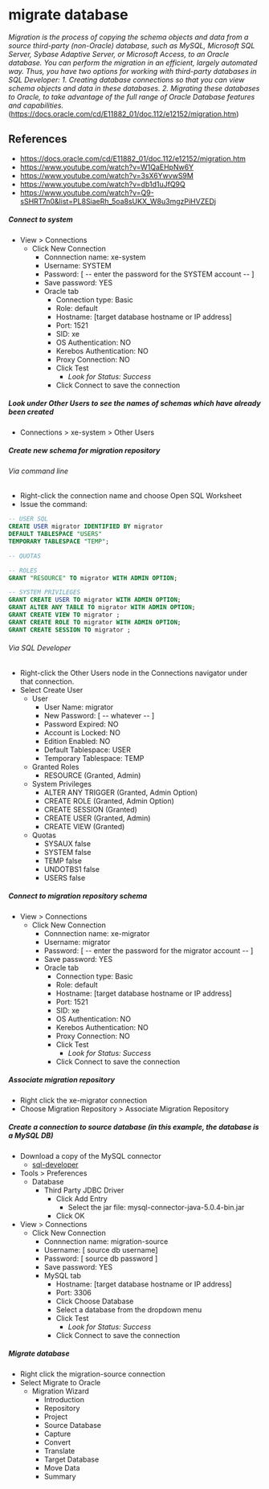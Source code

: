 # migrate database

*Migration is the process of copying the schema objects and data from a source third-party (non-Oracle) database, such as MySQL, Microsoft SQL Server, Sybase Adaptive Server, or Microsoft Access, to an Oracle database. You can perform the migration in an efficient, largely automated way. Thus, you have two options for working with third-party databases in SQL Developer: 1. Creating database connections so that you can view schema objects and data in these databases. 2. Migrating these databases to Oracle, to take advantage of the full range of Oracle Database features and capabilities.* (https://docs.oracle.com/cd/E11882_01/doc.112/e12152/migration.htm)

## References
* https://docs.oracle.com/cd/E11882_01/doc.112/e12152/migration.htm
* https://www.youtube.com/watch?v=W1QaEHpNw6Y
* https://www.youtube.com/watch?v=3sX6YwvwS9M
* https://www.youtube.com/watch?v=db1d1uJfQ9Q
* https://www.youtube.com/watch?v=Q9-sSHRT7n0&list=PL8SiaeRh_5oa8sUKX_W8u3mgzPiHVZEDj

##### Connect to system
* View > Connections
  * Click New Connection
    * Connnection name: xe-system
    * Username: SYSTEM
    * Password: [ -- enter the password for the SYSTEM account -- ]
    * Save password: YES
    * Oracle tab
      * Connection type: Basic
      * Role: default
      * Hostname: [target database hostname or IP address]
      * Port: 1521
      * SID: xe
      * OS Authentication: NO
      * Kerebos Authentication: NO
      * Proxy Connection: NO
      * Click Test
        * *Look for Status: Success*
      * Click Connect to save the connection

##### Look under Other Users to see the names of schemas which have already been created
* Connections > xe-system > Other Users

##### Create new schema for migration repository
###### Via command line
* Right-click the connection name and choose Open SQL Worksheet
* Issue the command: 
```sql
-- USER SQL
CREATE USER migrator IDENTIFIED BY migrator 
DEFAULT TABLESPACE "USERS"
TEMPORARY TABLESPACE "TEMP";

-- QUOTAS

-- ROLES
GRANT "RESOURCE" TO migrator WITH ADMIN OPTION;

-- SYSTEM PRIVILEGES
GRANT CREATE USER TO migrator WITH ADMIN OPTION;
GRANT ALTER ANY TABLE TO migrator WITH ADMIN OPTION;
GRANT CREATE VIEW TO migrator ;
GRANT CREATE ROLE TO migrator WITH ADMIN OPTION;
GRANT CREATE SESSION TO migrator ;
```
###### Via SQL Developer
* Right-click the Other Users node in the Connections navigator under that connection.
* Select Create User
  * User
    * User Name: migrator
    * New Password: [ -- whatever -- ]
    * Password Expired: NO
    * Account is Locked: NO
    * Edition Enabled: NO
    * Default Tablespace: USER
    * Temporary Tablespace: TEMP
  * Granted Roles
    * RESOURCE (Granted, Admin)
  * System Privileges
    * ALTER ANY TRIGGER (Granted, Admin Option)
    * CREATE ROLE (Granted, Admin Option)
    * CREATE SESSION (Granted)
    * CREATE USER (Granted, Admin)
    * CREATE VIEW (Granted)
  * Quotas
    * SYSAUX	false
    * SYSTEM	false
    * TEMP	false
    * UNDOTBS1	false
    * USERS	false		

##### Connect to migration repository schema
* View > Connections
  * Click New Connection
    * Connnection name: xe-migrator
    * Username: migrator
    * Password: [ -- enter the password for the migrator account -- ]
    * Save password: YES
    * Oracle tab
      * Connection type: Basic
      * Role: default
      * Hostname: [target database hostname or IP address]
      * Port: 1521
      * SID: xe
      * OS Authentication: NO
      * Kerebos Authentication: NO
      * Proxy Connection: NO
      * Click Test
        * *Look for Status: Success*
      * Click Connect to save the connection

##### Associate migration repository
* Right click the xe-migrator connection
* Choose Migration Repository > Associate Migration Repository


##### Create a connection to source database (in this example, the database is a MySQL DB)
* Download a copy of the MySQL connector
  * [sql-developer](/docs/sql-developer.md)
* Tools > Preferences
  * Database
    * Third Party JDBC Driver
      * Click Add Entry
        * Select the jar file: mysql-connector-java-5.0.4-bin.jar
      * Click OK
* View > Connections
  * Click New Connection
    * Connnection name: migration-source
    * Username: [ source db username]
    * Password: [ source db password ]
    * Save password: YES
    * MySQL tab
      * Hostname: [target database hostname or IP address]
      * Port: 3306
      * Click Choose Database
      * Select a database from the dropdown menu
      * Click Test
        * *Look for Status: Success*
      * Click Connect to save the connection

##### Migrate database
* Right click the migration-source connection
* Select Migrate to Oracle
  * Migration Wizard
    * Introduction
    * Repository
    * Project
    * Source Database
    * Capture
    * Convert
    * Translate
    * Target Database
    * Move Data
    * Summary



